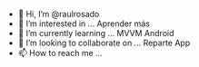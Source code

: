- 👋 Hi, I’m @raulrosado
- 👀 I’m interested in ... Aprender más
- 🌱 I’m currently learning ... MVVM Android 
- 💞️ I’m looking to collaborate on ... Reparte App
- 📫 How to reach me ...

<!---
raulrosado/raulrosado is a ✨ special ✨ repository because its `README.md` (this file) appears on your GitHub profile.
You can click the Preview link to take a look at your changes.
--->
